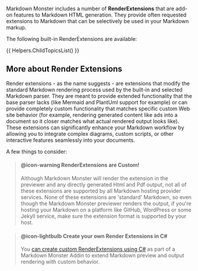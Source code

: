 Markdown Monster includes a number of **RenderExtensions** that are add-on features to Markdown HTML generation. They provide often requested extensions to Markdown that can be selectively be used in your Markdown markup.

The following built-in RenderExtensions are available:

{{ Helpers.ChildTopicsList() }}

## More about Render Extensions
Render extensions - as the name suggests - are extensions that modify the standard Markdown rendering process used by the built-in and selected Markdown parser. They are meant to provide extended functionality that the base parser lacks (like Mermaid and PlantUml support for example) or can provide completely custom functionality that matches specific custom Web site behavior (for example, rendering generated content like ads into a document so it closer matches what actual rendered output looks like).
These extensions can significantly enhance your Markdown workflow by allowing you to integrate complex diagrams, custom scripts, or other interactive features seamlessly into your documents.

A few things to consider:

> #### @icon-warning RenderExtensions are Custom!
>  Although Markdown Monster will render the extension in the previewer and any directly generated Html and Pdf output, not all of these extensions are supported by all Markdown hosting provider services. None of these extensions are 'standard' Markdown, so even though the Markdown Monster previewer renders the output, if you're hosting your Markdown on a platform like GitHub, WordPress or some Jekyll service, make sure the extension format is supported by your host. 

> #### @icon-lightbulb Create your own Render Extensions in C#
> You [can create custom RenderExtensions using C#](dm-topic://_5I30SBA89) as part of a Markdown Monster Addin to extend Markdown preview and output rendering with custom behavior.